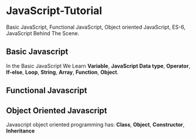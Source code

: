# JavaScript-Tutorial
Basic JavaScript,  Functional JavaScript, Object oriented JavaScript, ES-6, JavaScript Behind The Scene.

## Basic Javascript 

In the Basic JavaScript We Learn **Variable**, **JavaScript Data type**,  **Operator**, **If-else**, **Loop**, **String**, **Array**, **Function**, **Object**.

## Functional Javascript


## Object Oriented Javascript 
Javascript object oriented programming has:  **Class**, **Object**,  **Constructor**, **Inheritance**
